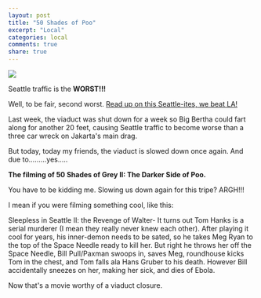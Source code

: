 ```yaml
---
layout: post
title: "50 Shades of Poo"
excerpt: "Local"
categories: local
comments: true
share: true
---
```


![](http://www.pugjudge.us/image/50shades.jpg)

Seattle traffic is the **WORST!!!**

Well, to be fair, second worst. [Read up on this Seattle-ites, we beat LA!](http://www.geekwire.com/2016/study-traffic-seattle-still-horrible-ranks-2nd-worst-u-s-evening-rush-hour-congestion/)



Last week, the viaduct was shut down for a week so Big Bertha could fart along for another 20 feet, causing Seattle traffic to become worse than a three car wreck on Jakarta's main drag.


But today, today my friends, the viaduct is slowed down once again. And due to.........yes.....

**The filming of 50 Shades of Grey II: The Darker Side of Poo.**


You have to be kidding me. Slowing us down again for this tripe? ARGH!!!


I mean if you were filming something cool, like this:

Sleepless in Seattle II: the Revenge of Walter- It turns out Tom Hanks is a serial murderer (I mean they really never knew each other). After playing it cool for years, his inner-demon needs to be sated, so he takes Meg Ryan to the top of the Space Needle ready to kill her. But right he throws her off the Space Needle, Bill Pull/Paxman swoops in, saves Meg, roundhouse kicks Tom in the chest, and Tom falls ala Hans Gruber to his death. However Bill accidentally sneezes on her, making her sick, and dies of Ebola.


Now that's a movie worthy of a viaduct closure. 

